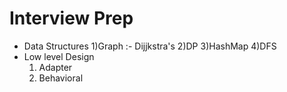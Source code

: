 # Interview Prep

* Data Structures
  1)Graph :- Dijjkstra's
  2)DP
  3)HashMap
  4)DFS
* Low level Design
  1) Adapter
  2) Behavioral
